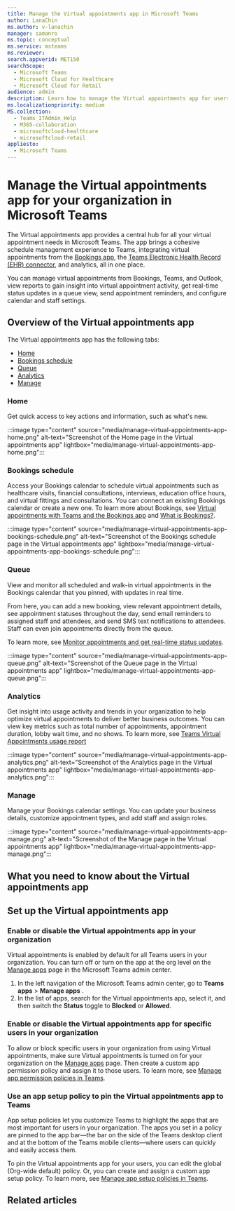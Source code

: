 ```yaml
---
title: Manage the Virtual appointments app in Microsoft Teams
author: LanaChin
ms.author: v-lanachin
manager: samanro
ms.topic: conceptual
ms.service: msteams
ms.reviewer: 
search.appverid: MET150
searchScope:
  - Microsoft Teams
  - Microsoft Cloud for Healthcare
  - Microsoft Cloud for Retail
audience: admin
description: Learn how to manage the Virtual appointments app for users in your organization.
ms.localizationpriority: medium
MS.collection: 
  - Teams_ITAdmin_Help
  - M365-collaboration
  - microsoftcloud-healthcare
  - microsoftcloud-retail
appliesto: 
  - Microsoft Teams
---
```


# Manage the Virtual appointments app for your organization in Microsoft Teams

The Virtual appointments app provides a central hub for all your virtual appointment needs in Microsoft Teams. The app brings a cohesive schedule management experience to Teams, integrating virtual appointments from the [Bookings app](https://support.microsoft.com/office/what-is-bookings-42d4e852-8e99-4d8f-9b70-d7fc93973cb5), the [Teams Electronic Health Record (EHR) connector](expand-teams-across-your-org/healthcare/teams-in-hc.md#virtual-appointments-and-electronic-healthcare-record-ehr-integration), and analytics, all in one place.

You can manage virtual appointments from Bookings, Teams, and Outlook, view reports to gain insight into virtual appointment activity, get real-time status updates in a queue view, send appointment reminders, and configure calendar and staff settings.

## Overview of the Virtual appointments app

The Virtual appointments app has the following tabs:

- [Home](#home)
- [Bookings schedule](#bookings-schedule)
- [Queue](#queue)
- [Analytics](#analytics)
- [Manage](#manage)

### Home

Get quick access to key actions and information, such as what's new.

:::image type="content" source="media/manage-virtual-appointments-app-home.png" alt-text="Screenshot of the Home page in the Virtual appointments app" lightbox="media/manage-virtual-appointments-app-home.png":::

### Bookings schedule

Access your Bookings calendar to schedule virtual appointments such as healthcare visits, financial consultations, interviews, education office hours, and virtual fittings and consultations. You can connect an existing Bookings calendar or create a new one. To learn more about Bookings, see [Virtual appointments with Teams and the Bookings app](expand-teams-across-your-org/bookings-virtual-visits.md) and [What is Bookings?](https://support.microsoft.com/office/what-is-bookings-42d4e852-8e99-4d8f-9b70-d7fc93973cb5).

:::image type="content" source="media/manage-virtual-appointments-app-bookings-schedule.png" alt-text="Screenshot of the Bookings schedule page in the Virtual appointments app" lightbox="media/manage-virtual-appointments-app-bookings-schedule.png":::

### Queue

View and monitor all scheduled and walk-in virtual appointments in the Bookings calendar that you pinned, with updates in real time.

From here, you can add a new booking, view relevant appointment details, see appointment statuses throughout the day, send email reminders to assigned staff and attendees, and send SMS text notifications to attendees. Staff can even join appointments directly from the queue.

To learn more, see [Monitor appointments and get real-time status updates](expand-teams-across-your-org/bookings-virtual-visits.md#monitor-appointments-and-get-real-time-status-updates).

:::image type="content" source="media/manage-virtual-appointments-app-queue.png" alt-text="Screenshot of the Queue page in the Virtual appointments app" lightbox="media/manage-virtual-appointments-app-queue.png":::

### Analytics

Get insight into usage activity and trends in your organization to help optimize virtual appointments to deliver better business outcomes. You can view key metrics such as total number of appointments, appointment duration, lobby wait time, and no shows. To learn more, see [Teams Virtual Appointments usage report](teams-analytics-and-reports/virtual-visits-usage-report.md)

:::image type="content" source="media/manage-virtual-appointments-app-analytics.png" alt-text="Screenshot of the Analytics page in the Virtual appointments app" lightbox="media/manage-virtual-appointments-app-analytics.png":::

### Manage

Manage your Bookings calendar settings. You can update your business details, customize appointment types, and add staff and assign roles.

:::image type="content" source="media/manage-virtual-appointments-app-manage.png" alt-text="Screenshot of the Manage page in the Virtual appointments app" lightbox="media/manage-virtual-appointments-app-manage.png":::

## What you need to know about the Virtual appointments app



## Set up the Virtual appointments app

### Enable or disable the Virtual appointments app in your organization

Virtual appointments is enabled by default for all Teams users in your organization. You can turn off or turn on the app at the org level on the [Manage apps](manage-apps.md) page in the Microsoft Teams admin center.

1. In the left navigation of the Microsoft Teams admin center, go to **Teams apps** > **Manage apps** .
2. In the list of apps, search for the Virtual appointments app, select it, and then switch the **Status** toggle to **Blocked** or **Allowed**.

### Enable or disable the Virtual appointments app for specific users in your organization

To allow or block specific users in your organization from using Virtual appointments, make sure Virtual appointments is turned on for your organization on the [Manage apps](manage-apps.md) page. Then create a custom app permission policy and assign it to those users. To learn more, see [Manage app permission policies in Teams](teams-app-permission-policies.md).

### Use an app setup policy to pin the Virtual appointments app to Teams

App setup policies let you customize Teams to highlight the apps that are most important for users in your organization. The apps you set in a policy are pinned to the app bar—the bar on the side of the Teams desktop client and at the bottom of the Teams mobile clients—where users can quickly and easily access them.

To pin the Virtual appointments app for your users, you can edit the global (Org-wide default) policy. Or, you can create and assign a custom app setup policy. To learn more, see [Manage app setup policies in Teams](teams-app-setup-policies.md).

## Related articles